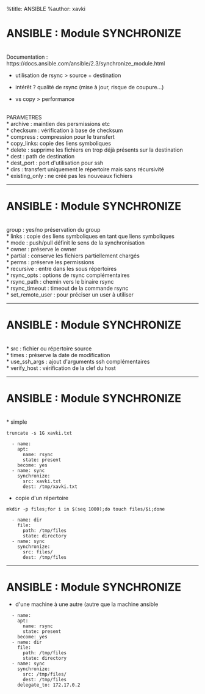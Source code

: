 %title: ANSIBLE
%author: xavki


# ANSIBLE : Module SYNCHRONIZE


<br>
Documentation : https://docs.ansible.com/ansible/2.3/synchronize_module.html


* utilisation de rsync > source + destination

* intérêt ? qualité de rsync (mise à jour, risque de coupure...)

* vs copy > performance

<br>
PARAMETRES

<br>
* archive : maintien des persmissions etc

<br>
* checksum : vérification à base de checksum

<br>
* compress : compression pour le transfert

<br>
* copy_links: copie des liens symboliques

<br>
* delete : supprime les fichiers en trop déjà présents sur la destination

<br>
* dest : path de destination

<br>
* dest_port : port d'utilisation pour ssh

<br>
* dirs : transfert uniquement le répertoire mais sans récursivité

<br>
* existing_only : ne créé pas les nouveaux fichiers

---------------------------------------------------------------------------------------------

# ANSIBLE : Module SYNCHRONIZE


<br>
group : yes/no préservation du group

<br>
* links : copie des liens symboliques en tant que liens symboliques

<br>
* mode : push/pull définit le sens de la synchronisation

<br>
* owner : préserve le owner

<br>
* partial : conserve les fichiers partiellement chargés

<br>
* perms : préserve les permissions

<br>
* recursive : entre dans les sous répertoires

<br>
* rsync_opts : options de rsync complémentaires

<br>
* rsync_path : chemin vers le binaire rsync

<br>
* rsync_timeout : timeout de la commande rsync

<br>
* set_remote_user : pour préciser un user à utiliser

---------------------------------------------------------------------------------------------

# ANSIBLE : Module SYNCHRONIZE


<br>
* src : fichier ou répertoire source

<br>
* times : préserve la date de modification

<br>
* use_ssh_args : ajout d'arguments ssh complémentaires

<br>
* verify_host : vérification de la clef du host

---------------------------------------------------------------------------------------------

# ANSIBLE : Module SYNCHRONIZE



<br>
* simple

```
truncate -s 1G xavki.txt
```

```
  - name:
    apt:
      name: rsync
      state: present
    become: yes
  - name: sync
    synchronize:
      src: xavki.txt
      dest: /tmp/xavki.txt
```


* copie d'un répertoire

```
mkdir -p files;for i in $(seq 1000);do touch files/$i;done
```

```
  - name: dir
    file:
      path: /tmp/files
      state: directory
  - name: sync
    synchronize:
      src: files/
      dest: /tmp/files
```

---------------------------------------------------------------------------------------------

# ANSIBLE : Module SYNCHRONIZE


* d'une machine à une autre (autre que la machine ansible

```
  - name:
    apt:
      name: rsync
      state: present
    become: yes
  - name: dir
    file:
      path: /tmp/files
      state: directory
  - name: sync
    synchronize:
      src: /tmp/files/
      dest: /tmp/files
    delegate_to: 172.17.0.2
```



